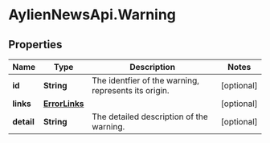 # AylienNewsApi.Warning

## Properties

Name | Type | Description | Notes
------------ | ------------- | ------------- | -------------
**id** | **String** | The identfier of the warning, represents its origin. | [optional] 
**links** | [**ErrorLinks**](ErrorLinks.md) |  | [optional] 
**detail** | **String** | The detailed description of the warning. | [optional] 


